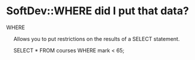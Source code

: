 # SoftDev::WHERE did I put that data?

WHERE

  


     Allows you to put restrictions on the results of a SELECT statement.

  


     SELECT * FROM courses WHERE mark &lt; 65;
